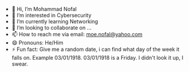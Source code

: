 - 👋 Hi, I’m Mohammad Nofal
- 👀 I’m interested in Cybersecurity
- 🌱 I’m currently learning Networking 
- 💞️ I’m looking to collaborate on ...
- 📫 How to reach me via email: moe.nofal@yahoo.com
- 😄 Pronouns: He/Him
- ⚡ Fun fact: Give me a random date, i can find what day of the week it falls on. Example 03/01/1918.  03/01/1918 is a Friday. I didn't look it up, I swear.

<!---
moeice34/moeice34 is a ✨ special ✨ repository because its `README.md` (this file) appears on your GitHub profile.
You can click the Preview link to take a look at your changes.
--->

